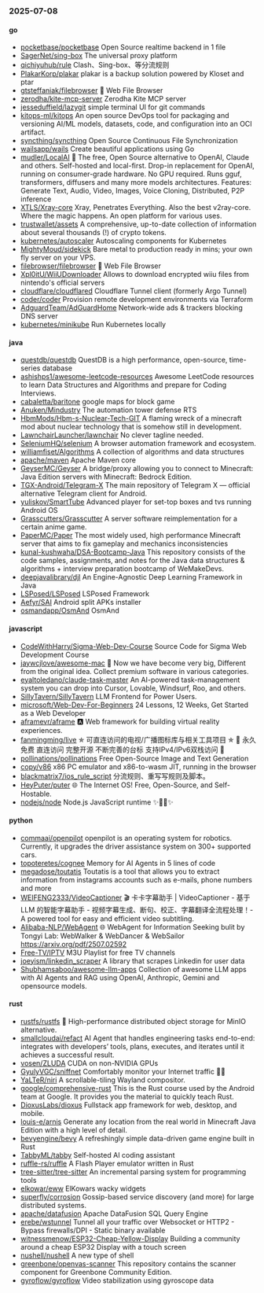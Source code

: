 ### 2025-07-08

#### go
* [pocketbase/pocketbase](https://github.com/pocketbase/pocketbase) Open Source realtime backend in 1 file
* [SagerNet/sing-box](https://github.com/SagerNet/sing-box) The universal proxy platform
* [qichiyuhub/rule](https://github.com/qichiyuhub/rule) Clash、Sing-box、等分流规则
* [PlakarKorp/plakar](https://github.com/PlakarKorp/plakar) plakar is a backup solution powered by Kloset and ptar
* [gtsteffaniak/filebrowser](https://github.com/gtsteffaniak/filebrowser) 📂 Web File Browser
* [zerodha/kite-mcp-server](https://github.com/zerodha/kite-mcp-server) Zerodha Kite MCP server
* [jesseduffield/lazygit](https://github.com/jesseduffield/lazygit) simple terminal UI for git commands
* [kitops-ml/kitops](https://github.com/kitops-ml/kitops) An open source DevOps tool for packaging and versioning AI/ML models, datasets, code, and configuration into an OCI artifact.
* [syncthing/syncthing](https://github.com/syncthing/syncthing) Open Source Continuous File Synchronization
* [wailsapp/wails](https://github.com/wailsapp/wails) Create beautiful applications using Go
* [mudler/LocalAI](https://github.com/mudler/LocalAI) 🤖 The free, Open Source alternative to OpenAI, Claude and others. Self-hosted and local-first. Drop-in replacement for OpenAI, running on consumer-grade hardware. No GPU required. Runs gguf, transformers, diffusers and many more models architectures. Features: Generate Text, Audio, Video, Images, Voice Cloning, Distributed, P2P inference
* [XTLS/Xray-core](https://github.com/XTLS/Xray-core) Xray, Penetrates Everything. Also the best v2ray-core. Where the magic happens. An open platform for various uses.
* [trustwallet/assets](https://github.com/trustwallet/assets) A comprehensive, up-to-date collection of information about several thousands (!) of crypto tokens.
* [kubernetes/autoscaler](https://github.com/kubernetes/autoscaler) Autoscaling components for Kubernetes
* [MightyMoud/sidekick](https://github.com/MightyMoud/sidekick) Bare metal to production ready in mins; your own fly server on your VPS.
* [filebrowser/filebrowser](https://github.com/filebrowser/filebrowser) 📂 Web File Browser
* [Xpl0itU/WiiUDownloader](https://github.com/Xpl0itU/WiiUDownloader) Allows to download encrypted wiiu files from nintendo's official servers
* [cloudflare/cloudflared](https://github.com/cloudflare/cloudflared) Cloudflare Tunnel client (formerly Argo Tunnel)
* [coder/coder](https://github.com/coder/coder) Provision remote development environments via Terraform
* [AdguardTeam/AdGuardHome](https://github.com/AdguardTeam/AdGuardHome) Network-wide ads & trackers blocking DNS server
* [kubernetes/minikube](https://github.com/kubernetes/minikube) Run Kubernetes locally

#### java
* [questdb/questdb](https://github.com/questdb/questdb) QuestDB is a high performance, open-source, time-series database
* [ashishps1/awesome-leetcode-resources](https://github.com/ashishps1/awesome-leetcode-resources) Awesome LeetCode resources to learn Data Structures and Algorithms and prepare for Coding Interviews.
* [cabaletta/baritone](https://github.com/cabaletta/baritone) google maps for block game
* [Anuken/Mindustry](https://github.com/Anuken/Mindustry) The automation tower defense RTS
* [HbmMods/Hbm-s-Nuclear-Tech-GIT](https://github.com/HbmMods/Hbm-s-Nuclear-Tech-GIT) A flaming wreck of a minecraft mod about nuclear technology that is somehow still in development.
* [LawnchairLauncher/lawnchair](https://github.com/LawnchairLauncher/lawnchair) No clever tagline needed.
* [SeleniumHQ/selenium](https://github.com/SeleniumHQ/selenium) A browser automation framework and ecosystem.
* [williamfiset/Algorithms](https://github.com/williamfiset/Algorithms) A collection of algorithms and data structures
* [apache/maven](https://github.com/apache/maven) Apache Maven core
* [GeyserMC/Geyser](https://github.com/GeyserMC/Geyser) A bridge/proxy allowing you to connect to Minecraft: Java Edition servers with Minecraft: Bedrock Edition.
* [TGX-Android/Telegram-X](https://github.com/TGX-Android/Telegram-X) The main repository of Telegram X — official alternative Telegram client for Android.
* [yuliskov/SmartTube](https://github.com/yuliskov/SmartTube) Advanced player for set-top boxes and tvs running Android OS
* [Grasscutters/Grasscutter](https://github.com/Grasscutters/Grasscutter) A server software reimplementation for a certain anime game.
* [PaperMC/Paper](https://github.com/PaperMC/Paper) The most widely used, high performance Minecraft server that aims to fix gameplay and mechanics inconsistencies
* [kunal-kushwaha/DSA-Bootcamp-Java](https://github.com/kunal-kushwaha/DSA-Bootcamp-Java) This repository consists of the code samples, assignments, and notes for the Java data structures & algorithms + interview preparation bootcamp of WeMakeDevs.
* [deepjavalibrary/djl](https://github.com/deepjavalibrary/djl) An Engine-Agnostic Deep Learning Framework in Java
* [LSPosed/LSPosed](https://github.com/LSPosed/LSPosed) LSPosed Framework
* [Aefyr/SAI](https://github.com/Aefyr/SAI) Android split APKs installer
* [osmandapp/OsmAnd](https://github.com/osmandapp/OsmAnd) OsmAnd

#### javascript
* [CodeWithHarry/Sigma-Web-Dev-Course](https://github.com/CodeWithHarry/Sigma-Web-Dev-Course) Source Code for Sigma Web Development Course
* [jaywcjlove/awesome-mac](https://github.com/jaywcjlove/awesome-mac)  Now we have become very big, Different from the original idea. Collect premium software in various categories.
* [eyaltoledano/claude-task-master](https://github.com/eyaltoledano/claude-task-master) An AI-powered task-management system you can drop into Cursor, Lovable, Windsurf, Roo, and others.
* [SillyTavern/SillyTavern](https://github.com/SillyTavern/SillyTavern) LLM Frontend for Power Users.
* [microsoft/Web-Dev-For-Beginners](https://github.com/microsoft/Web-Dev-For-Beginners) 24 Lessons, 12 Weeks, Get Started as a Web Developer
* [aframevr/aframe](https://github.com/aframevr/aframe) 🅰️ Web framework for building virtual reality experiences.
* [fanmingming/live](https://github.com/fanmingming/live) ✯ 可直连访问的电视/广播图标库与相关工具项目 ✯ 🔕 永久免费 直连访问 完整开源 不断完善的台标 支持IPv4/IPv6双栈访问 🔕
* [pollinations/pollinations](https://github.com/pollinations/pollinations) Free Open-Source Image and Text Generation
* [copy/v86](https://github.com/copy/v86) x86 PC emulator and x86-to-wasm JIT, running in the browser
* [blackmatrix7/ios_rule_script](https://github.com/blackmatrix7/ios_rule_script) 分流规则、重写写规则及脚本。
* [HeyPuter/puter](https://github.com/HeyPuter/puter) 🌐 The Internet OS! Free, Open-Source, and Self-Hostable.
* [nodejs/node](https://github.com/nodejs/node) Node.js JavaScript runtime ✨🐢🚀✨

#### python
* [commaai/openpilot](https://github.com/commaai/openpilot) openpilot is an operating system for robotics. Currently, it upgrades the driver assistance system on 300+ supported cars.
* [topoteretes/cognee](https://github.com/topoteretes/cognee) Memory for AI Agents in 5 lines of code
* [megadose/toutatis](https://github.com/megadose/toutatis) Toutatis is a tool that allows you to extract information from instagrams accounts such as e-mails, phone numbers and more
* [WEIFENG2333/VideoCaptioner](https://github.com/WEIFENG2333/VideoCaptioner) 🎬 卡卡字幕助手 | VideoCaptioner - 基于 LLM 的智能字幕助手 - 视频字幕生成、断句、校正、字幕翻译全流程处理！- A powered tool for easy and efficient video subtitling.
* [Alibaba-NLP/WebAgent](https://github.com/Alibaba-NLP/WebAgent) 🌐 WebAgent for Information Seeking bulit by Tongyi Lab: WebWalker & WebDancer & WebSailor https://arxiv.org/pdf/2507.02592
* [Free-TV/IPTV](https://github.com/Free-TV/IPTV) M3U Playlist for free TV channels
* [joeyism/linkedin_scraper](https://github.com/joeyism/linkedin_scraper) A library that scrapes Linkedin for user data
* [Shubhamsaboo/awesome-llm-apps](https://github.com/Shubhamsaboo/awesome-llm-apps) Collection of awesome LLM apps with AI Agents and RAG using OpenAI, Anthropic, Gemini and opensource models.

#### rust
* [rustfs/rustfs](https://github.com/rustfs/rustfs) 🚀 High-performance distributed object storage for MinIO alternative.
* [smallcloudai/refact](https://github.com/smallcloudai/refact) AI Agent that handles engineering tasks end-to-end: integrates with developers’ tools, plans, executes, and iterates until it achieves a successful result.
* [vosen/ZLUDA](https://github.com/vosen/ZLUDA) CUDA on non-NVIDIA GPUs
* [GyulyVGC/sniffnet](https://github.com/GyulyVGC/sniffnet) Comfortably monitor your Internet traffic 🕵️‍♂️
* [YaLTeR/niri](https://github.com/YaLTeR/niri) A scrollable-tiling Wayland compositor.
* [google/comprehensive-rust](https://github.com/google/comprehensive-rust) This is the Rust course used by the Android team at Google. It provides you the material to quickly teach Rust.
* [DioxusLabs/dioxus](https://github.com/DioxusLabs/dioxus) Fullstack app framework for web, desktop, and mobile.
* [louis-e/arnis](https://github.com/louis-e/arnis) Generate any location from the real world in Minecraft Java Edition with a high level of detail.
* [bevyengine/bevy](https://github.com/bevyengine/bevy) A refreshingly simple data-driven game engine built in Rust
* [TabbyML/tabby](https://github.com/TabbyML/tabby) Self-hosted AI coding assistant
* [ruffle-rs/ruffle](https://github.com/ruffle-rs/ruffle) A Flash Player emulator written in Rust
* [tree-sitter/tree-sitter](https://github.com/tree-sitter/tree-sitter) An incremental parsing system for programming tools
* [elkowar/eww](https://github.com/elkowar/eww) ElKowars wacky widgets
* [superfly/corrosion](https://github.com/superfly/corrosion) Gossip-based service discovery (and more) for large distributed systems.
* [apache/datafusion](https://github.com/apache/datafusion) Apache DataFusion SQL Query Engine
* [erebe/wstunnel](https://github.com/erebe/wstunnel) Tunnel all your traffic over Websocket or HTTP2 - Bypass firewalls/DPI - Static binary available
* [witnessmenow/ESP32-Cheap-Yellow-Display](https://github.com/witnessmenow/ESP32-Cheap-Yellow-Display) Building a community around a cheap ESP32 Display with a touch screen
* [nushell/nushell](https://github.com/nushell/nushell) A new type of shell
* [greenbone/openvas-scanner](https://github.com/greenbone/openvas-scanner) This repository contains the scanner component for Greenbone Community Edition.
* [gyroflow/gyroflow](https://github.com/gyroflow/gyroflow) Video stabilization using gyroscope data
